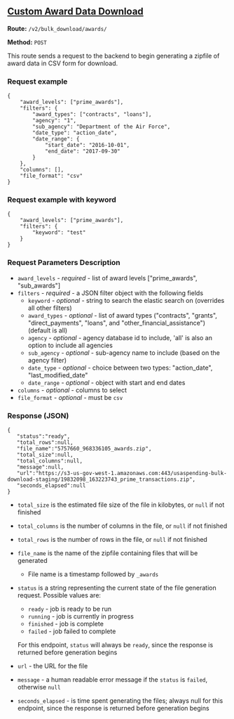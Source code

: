 ## [Custom Award Data Download](#Custom_Award_Data_Download)
**Route:** `/v2/bulk_download/awards/`

**Method:** `POST`

This route sends a request to the backend to begin generating a zipfile of award data in CSV form for download.

### Request example

```
{
    "award_levels": ["prime_awards"],
    "filters": {
        "award_types": ["contracts", "loans"],
        "agency": "1",
        "sub_agency": "Department of the Air Force",
        "date_type": "action_date",
        "date_range": {
            "start_date": "2016-10-01",
            "end_date": "2017-09-30"
        }
    },
    "columns": [],
    "file_format": "csv"
}
```

### Request example with keyword

```
{
    "award_levels": ["prime_awards"],
    "filters": {
        "keyword": "test"
    }
}
```

### Request Parameters Description
* `award_levels` - *required* - list of award levels ["prime_awards", "sub_awards"]
* `filters` - *required* - a JSON filter object with the following fields
    * `keyword` - *optional* - string to search the elastic search on (overrides all other filters)
    * `award_types` - *optional* - list of award types ("contracts", "grants", "direct_payments", "loans", and "other_financial_assistance") (default is all)
    * `agency` - *optional* - agency database id to include, 'all' is also an option to include all agencies
    * `sub_agency` - *optional* - sub-agency name to include (based on the agency filter)
    * `date_type` - *optional* - choice between two types: "action_date", "last_modified_date"
    * `date_range` - *optional* - object with start and end dates
* `columns` - *optional* - columns to select
* `file_format` - *optional* - must be `csv`

### Response (JSON)

```
{
   "status":"ready",
   "total_rows":null,
   "file_name":"5757660_968336105_awards.zip",
   "total_size":null,
   "total_columns":null,
   "message":null,
   "url":"https://s3-us-gov-west-1.amazonaws.com:443/usaspending-bulk-download-staging/19832098_163223743_prime_transactions.zip",
   "seconds_elapsed":null
}
```

* `total_size` is the estimated file size of the file in kilobytes, or `null` if not finished
* `total_columns` is the number of columns in the file, or `null` if not finished
* `total_rows` is the number of rows in the file, or `null` if not finished
* `file_name` is the name of the zipfile containing files that will be generated
    * File name is a timestamp followed by `_awards`
* `status` is a string representing the current state of the file generation request. Possible values are:
    * `ready` - job is ready to be run
    * `running` - job is currently in progress
    * `finished` - job is complete
    * `failed` - job failed to complete

  For this endpoint, `status` will always be `ready`, since the response is returned before generation begins
* `url` - the URL for the file
* `message` - a human readable error message if the `status` is `failed`, otherwise `null`
* `seconds_elapsed` - is time spent generating the files; always null for this endpoint, since the response is returned before generation begins

